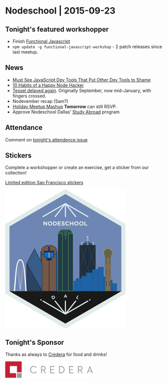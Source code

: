# Nodeschool | 2015-09-23

## Tonight's featured workshopper

- Finish [Functional Javascript](https://github.com/timoxley/functional-javascript-workshop)
 - `npm update -g functional-javascript-workshop` - 2 patch releases since last meetup.

## News
- [Must See JavaScript Dev Tools That Put Other Dev Tools to Shame](https://medium.com/javascript-scene/must-see-javascript-dev-tools-that-put-other-dev-tools-to-shame-aca6d3e3d925#.g38ok1yd8)
- [10 Habits of a Happy Node Hacker](https://blog.heroku.com/archives/2015/11/10/node-habits-2016)
- [Tessel delayed again](https://tessel.io/blog/132893473277/this-week-in-tessel-another-fcc-update-and-some).  Originally September, now mid-January, with fingers crossed.
- Nodevember recap (Sam?)
- [Holiday Meetup Mashup](http://info.thoughtworks.com/dallas-meetup-mashup.html) **Tomorrow** can still RSVP.
- Approve Nodeschool Dallas' [Study Abroad](https://github.com/nodeschool/dallas/blob/gh-pages/HOST_REQUIREMENTS.md) program

## Attendance

Comment on [tonight's attendence issue](https://github.com/nodeschool/dallas/issues/67)

## Stickers

Complete a workshopper or create an exercise, get a sticker from our collection!

[Limited edition San Francisco stickers](https://twitter.com/Gangstead/status/644991620534812672)

![Nodeschool Dallas](images/nodeschool-dallas-skyline.png)

## Tonight's Sponsor

Thanks as always to [Credera](http://www.credera.com) for food and drinks!

![Credera Logo](images/credera-logo-new.png)
